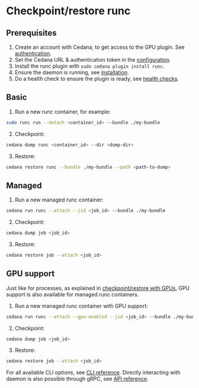 # Checkpoint/restore runc

## Prerequisites

1. Create an account with Cedana, to get access to the GPU plugin. See [authentication](../../get-started/authentication.md).
2. Set the Cedana URL & authentication token in the [configuration](../../get-started/configuration.md).
3. Install the runc plugin with `sudo cedana plugin install runc`.
4. Ensure the daemon is running, see [installation](../../get-started/installation.md).
5. Do a health check to ensure the plugin is ready, see [health checks](../../get-started/health.md).

## Basic

1. Run a new runc container, for example:

```sh
sudo runc run --detach <container_id> --bundle ./my-bundle
```

2. Checkpoint:

```sh
cedana dump runc <container_id> --dir <dump-dir>
```

3. Restore:

```sh
cedana restore runc --bundle ./my-bundle --path <path-to-dump>
```

## Managed

1. Run a new managed runc container:

```sh
cedana run runc --attach --jid <job_id> --bundle ./my-bundle
```

2. Checkpoint:

```sh
cedana dump job <job_id>
```

3. Restore:

```sh
cedana restore job --attach <job_id>
```

## GPU support

Just like for processes, as explained in [checkpoint/restore with GPUs](../gpu/cr.md), GPU support is also available for managed runc containers.

1. Run a new managed runc container with GPU support:

```sh
cedana run runc --attach --gpu-enabled --jid <job_id> --bundle ./my-bundle
```

2. Checkpoint:

```sh
cedana dump job <job_id>
```

3. Restore:

```sh
cedana restore job --attach <job_id>
```

For all available CLI options, see [CLI reference](../../references/cli/cedana.md). Directly interacting with daemon is also possible through gRPC, see [API reference](../../references/api.md).
